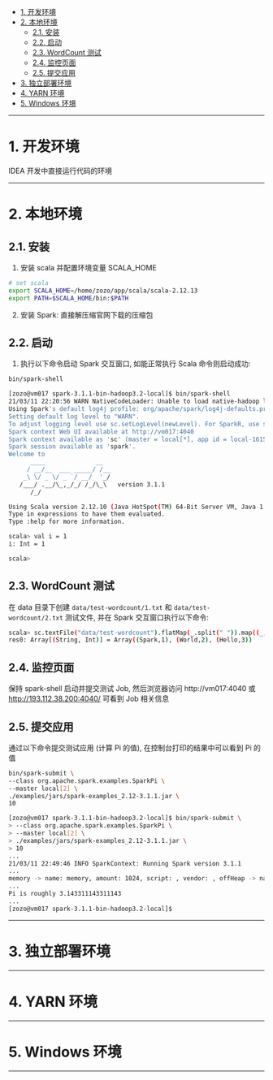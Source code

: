 
- [1. 开发环境](#1-开发环境)
- [2. 本地环境](#2-本地环境)
    - [2.1. 安装](#21-安装)
    - [2.2. 启动](#22-启动)
    - [2.3. WordCount 测试](#23-wordcount-测试)
    - [2.4. 监控页面](#24-监控页面)
    - [2.5. 提交应用](#25-提交应用)
- [3. 独立部署环境](#3-独立部署环境)
- [4. YARN 环境](#4-yarn-环境)
- [5. Windows 环境](#5-windows-环境)

---

# 1. 开发环境

IDEA 开发中直接运行代码的环境

---

# 2. 本地环境

## 2.1. 安装

1. 安装 scala 并配置环境变量 SCALA_HOME

```bash
# set scala
export SCALA_HOME=/home/zozo/app/scala/scala-2.12.13
export PATH=$SCALA_HOME/bin:$PATH
```

2. 安装 Spark: 直接解压缩官网下载的压缩包

## 2.2. 启动

1. 执行以下命令启动 Spark 交互窗口, 如能正常执行 Scala 命令则启动成功:

```bash
bin/spark-shell
```

```bash
[zozo@vm017 spark-3.1.1-bin-hadoop3.2-local]$ bin/spark-shell
21/03/11 22:20:56 WARN NativeCodeLoader: Unable to load native-hadoop library for your platform... using builtin-java classes where applicable
Using Spark's default log4j profile: org/apache/spark/log4j-defaults.properties
Setting default log level to "WARN".
To adjust logging level use sc.setLogLevel(newLevel). For SparkR, use setLogLevel(newLevel).
Spark context Web UI available at http://vm017:4040
Spark context available as 'sc' (master = local[*], app id = local-1615472464495).
Spark session available as 'spark'.
Welcome to
      ____              __
     / __/__  ___ _____/ /__
    _\ \/ _ \/ _ `/ __/  '_/
   /___/ .__/\_,_/_/ /_/\_\   version 3.1.1
      /_/

Using Scala version 2.12.10 (Java HotSpot(TM) 64-Bit Server VM, Java 1.8.0_192)
Type in expressions to have them evaluated.
Type :help for more information.

scala> val i = 1
i: Int = 1

scala>
```

## 2.3. WordCount 测试

在 data 目录下创建 `data/test-wordcount/1.txt` 和 `data/test-wordcount/2.txt` 测试文件, 并在 Spark 交互窗口执行以下命令:

```bash
scala> sc.textFile("data/test-wordcount").flatMap(_.split(" ")).map((_, 1)).reduceByKey(_ + _).collect
res0: Array[(String, Int)] = Array((Spark,1), (World,2), (Hello,3))
```

## 2.4. 监控页面

保持 spark-shell 启动并提交测试 Job, 然后浏览器访问 http://vm017:4040 或 http://193.112.38.200:4040/ 可看到 Job 相关信息

## 2.5. 提交应用

通过以下命令提交测试应用 (计算 Pi 的值), 在控制台打印的结果中可以看到 Pi 的值

```bash
bin/spark-submit \
--class org.apache.spark.examples.SparkPi \
--master local[2] \
./examples/jars/spark-examples_2.12-3.1.1.jar \
10
```

```bash
[zozo@vm017 spark-3.1.1-bin-hadoop3.2-local]$ bin/spark-submit \
> --class org.apache.spark.examples.SparkPi \
> --master local[2] \
> ./examples/jars/spark-examples_2.12-3.1.1.jar \
> 10
...
21/03/11 22:49:46 INFO SparkContext: Running Spark version 3.1.1
...
memory -> name: memory, amount: 1024, script: , vendor: , offHeap -> name: offHeap, amount: 0, script: , vendor: ), task resources: Map(cpus -> name: cpus, amount: 1.0)
...
Pi is roughly 3.143311143311143
...
[zozo@vm017 spark-3.1.1-bin-hadoop3.2-local]$
```

---

# 3. 独立部署环境

---

# 4. YARN 环境

---

# 5. Windows 环境

---
